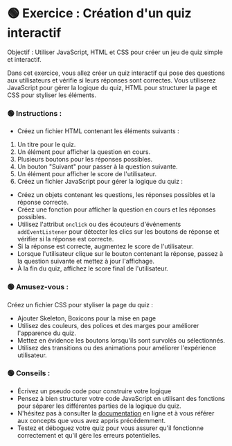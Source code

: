 # 🟢 Exercice : Création d'un quiz interactif
Objectif : Utiliser JavaScript, HTML et CSS pour créer un jeu de quiz simple et interactif.

Dans cet exercice, vous allez créer un quiz interactif qui pose des questions aux utilisateurs et vérifie si leurs réponses sont correctes. Vous utiliserez JavaScript pour gérer la logique du quiz, HTML pour structurer la page et CSS pour styliser les éléments.

### 🟢 Instructions :
- Créez un fichier HTML contenant les éléments suivants :

1. Un titre pour le quiz.
2. Un élément pour afficher la question en cours.
3. Plusieurs boutons pour les réponses possibles.
4. Un bouton "Suivant" pour passer à la question suivante.
5. Un élément pour afficher le score de l'utilisateur.
6. Créez un fichier JavaScript pour gérer la logique du quiz :

- Créez un objets contenant les questions, les réponses possibles et la réponse correcte.
- Créez une fonction pour afficher la question en cours et les réponses possibles.
- Utilisez l'attribut `onclick` ou des écouteurs d'événements `addEventListener` pour détecter les clics sur les boutons de réponse et vérifier si la réponse est correcte.
- Si la réponse est correcte, augmentez le score de l'utilisateur.
- Lorsque l'utilisateur clique sur le bouton contenant la réponse, passez à la question suivante et mettez à jour l'affichage.
- À la fin du quiz, affichez le score final de l'utilisateur.

### 🟢 Amusez-vous :
Créez un fichier CSS pour styliser la page du quiz :

- Ajouter Skeleton, Boxicons pour la mise en page 
- Utilisez des couleurs, des polices et des marges pour améliorer l'apparence du quiz.
- Mettez en évidence les boutons lorsqu'ils sont survolés ou sélectionnés.
- Utilisez des transitions ou des animations pour améliorer l'expérience utilisateur.

### 🟢 Conseils :
- Écrivez un pseudo code pour construire votre logique
- Pensez à bien structurer votre code JavaScript en utilisant des fonctions pour séparer les différentes parties de la logique du quiz.
- N'hésitez pas à consulter la [documentation](https://developer.mozilla.org/fr/docs/Web/JavaScript) en ligne et à vous référer aux concepts que vous avez appris précédemment.
- Testez et déboguez votre quiz pour vous assurer qu'il fonctionne correctement et qu'il gère les erreurs potentielles.